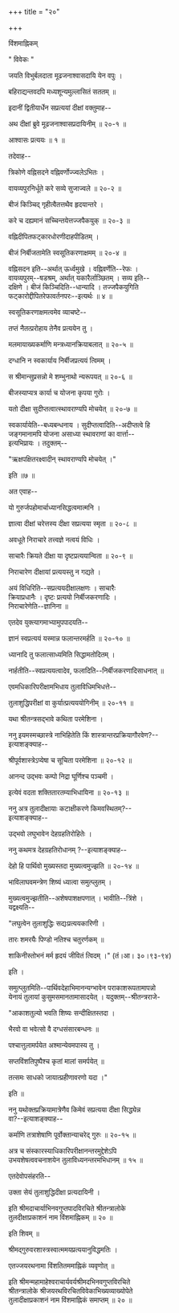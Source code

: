+++
title = "२०"

+++



विंशमाह्निकम्  


" विवेकः "   

जयति विभुर्बलदाता मूढजनाश्वासदायि येन वपुः ।  

बहिराद्यन्तवदपि मध्यशून्यमुल्लासितं सततम् ॥  

इदानीं द्वितीयार्धेन सप्रत्ययां दीक्षां वक्तुमाह--  


अथ दीक्षां ब्रुवे मूढजनाश्वासप्रदायिनीम् ॥ २०-१ ॥  


आश्वासः प्रत्ययः ॥ १ ॥  

तदेवाह--   


त्रिकोणे वह्निसदने वह्निवर्णोज्ज्वलेऽभितः ।  

वायव्यपुरनिर्धूते करे सव्ये सुजाज्वले ॥ २०-२ ॥  

बीजं किञ्चिद् गृहीत्वैतत्तथैव हृदयान्तरे ।  

करे च दह्यमानं सच्चिन्तयेत्तज्जपैकयुक् ॥ २०-३ ॥  

वह्निदीपितफट्कारधोरणीदाहपीडितम् ।  

बीजं निर्बीजतामेति स्वसूतिकरणाक्षमम् ॥ २०-४ ॥  


वह्निसदन इति--अर्थात् ऊर्ध्वमुखे । वह्निवर्णेति--रेफः ।   
वायव्यपुरम्--षडश्रम्, अर्थात् यकारैर्लाञ्छितम् । सव्य इति--  
दक्षिणे । बीजं किञ्चिदिति--धान्यादि । तज्जपैकयुगिति   
फट्कारोद्दीपितरेफावर्तनपरः--इत्यर्थः ॥ ४ ॥  

स्वसूतिकरणाक्षमत्वमेव व्याचष्टे--  


तप्तं नैतत्प्ररोहाय तेनैव प्रत्ययेन तु ।  

मलमायाख्यकर्माणि मन्त्रध्यानक्रियाबलात् ॥ २०-५ ॥  

दग्धानि न स्वकार्याय निर्बीजप्रत्ययं त्विमम् ।  

स श्रीमान्सुप्रसन्नो मे शम्भुनाथो न्यरूपयत् ॥ २०-६ ॥  

बीजस्याप्यत्र कार्या च योजना कृपया गुरोः ।  

यतो दीक्षा सुदीप्तत्वात्स्थावराण्यपि मोचयेत् ॥ २०-७ ॥  


स्वकार्यायेति--बध्यबन्धनाय । सुदीप्तत्वादिति--अदीप्तत्वे हि   
जङ्गमानामपि योजना असाध्या स्थावराणां का वार्त्ता--  
इत्यभिप्रायः । तदुक्तम्--  

"ऋक्षपक्षितरक्ष्वादीन् स्थावराण्यपि मोचयेत् ।"   

इति ॥७ ॥  

अत एवाह--   


यो गुरुर्जपहोमार्चाध्यानसिद्धत्वमात्मनि ।  

ज्ञात्वा दीक्षां चरेत्तस्य दीक्षा सप्रत्यया स्मृता ॥ २०-८ ॥  

अवधूते निराचारे तत्त्वज्ञे नत्वयं विधिः ।  

साचारैः क्रियते दीक्षा या दृष्टप्रत्ययान्विता ॥ २०-९ ॥  

निराचारेण दीक्षायां प्रत्ययस्तु न गद्यते ।  


अयं विधिरिति--सप्रत्ययदीक्षालक्षणः । साचारैः   
क्रियाप्रधानैः । दृष्टः प्रत्ययो निर्बीजकरणादिः ।   
निराचारेणेति--ज्ञानिना ॥  

एतदेव युक्त्यागमाभ्यामुपपादयति--  


ज्ञानं स्वप्रत्ययं यस्मान्न फलान्तरमर्हति ॥ २०-१० ॥  

ध्यानादि तु फलात्साध्यमिति सिद्धामतोदितम् ।  


नार्हतीति--स्वप्रत्ययत्वादेव, फलादिति--निर्बीजकरणादिसाधनात् ॥  

एवमधिकारिपरीक्षामभिधाय तुलाविधिमभिधत्ते--  


तुलाशुद्धिपरीक्षां वा कुर्यात्प्रत्यययोगिनीम् ॥ २०-११ ॥  

यथा श्रीतन्त्रसद्भावे कथिता परमेशिना ।  


ननु इयमस्मच्छास्त्रे नाभिहितेति किं शास्त्रान्तरप्रक्रियागौरवेण?--  
इत्याशङ्क्याह--  


श्रीपूर्वशास्त्रेऽप्येषा च सूचिता परमेशिना ॥ २०-१२ ॥  

आनन्द उद्भवः कम्पो निद्रा घूर्णिश्च पञ्चमी ।  

इत्येवं वदता शक्तितारतम्याभिधायिना ॥ २०-१३ ॥  


ननु अत्र तुलादीक्षायाः कटाक्षीकरणे किमवस्थितम्?--  
इत्याशङ्क्याह--  


उद्भवो लघुभावेन देहग्रहतिरोहितेः ।  


ननु कथमत्र देहग्रहतिरोधानम् ?--इत्याशङ्क्याह--  


देहो हि पार्थिवो मुख्यस्तदा मुख्यत्वमुज्झति ॥ २०-१४ ॥  

भाविलाघवमन्त्रेण शिष्यं ध्यात्वा समुत्प्लुतम् ।  


मुख्यत्वमुज्झतीति--अशेषपाशक्षपणात् । भावीति--त्रिंशे ।   
यद्वक्ष्यति--  

"लघुत्वेन तुलाशुद्धिः सद्यःप्रत्ययकारिणी ।  

तारः शमरयैः पिण्डो नतिश्च चतुरर्णकम् ॥  

शाकिनीस्तोभनं मर्म हृदयं जीवितं त्विदम् ।" (तं।आ। ३०।९३-९४)   

इति ।  

समुत्प्लुतमिति--पार्थिवदेहाभिमानन्यग्भावेन पराकाशरूपतामापन्नो   
येनायं तुलायां कुसुमसमानतामासादयेत् । यदुक्तम्--श्रीतन्त्रराजे-  
 

"आकाशतुल्यो भवति शिष्यः सन्दीक्षितस्तदा ।  

भैरवो वा भवेत्सो वै दग्धसंसारबन्धनः ॥  

पश्चात्तुलामर्पयेत अश्मान्येवमपास्य तु ।  

सप्तविंशतिपुष्पैश्च कृतां मालां समर्पयेत् ॥  

तत्समः साधको जायात्प्रहीणावरणो यदा ।"   

इति ॥  

ननु यथोक्तप्रक्रियामात्रेणैव किमेवं सप्रत्यया दीक्षा सिद्ध्येन्न   
वा?--इत्याशङ्क्याह--  


कर्माणि तत्राशेषाणि पूर्वोक्तान्याचरेद् गुरुः ॥ २०-१५ ॥  


अत्र च संस्कारस्याधिकारिपरीक्षानन्तरमुद्देशेऽपि   
उभयशेषत्ववचनाशयेन तुलाविध्यनन्तरमभिधानम् ॥ १५ ॥  

एतदेवोपसंहरति--   


उक्ता सेयं तुलाशुद्धिदीक्षा प्रत्यदायिनी ।  



इति श्रीमदाचार्याभिनवगुप्तपादविरचिते श्रीतन्त्रालोके   
तुलदीक्षाप्रकाशनं नाम विंशमाह्निकम् ॥ २० ॥  


इति शिवम् ॥  


श्रीमद्गुरुवरशास्त्रस्वात्ममयप्रत्ययानुविद्धमतिः ।  

एतज्जयरथनामा विंशतितममाह्निकं व्यवृणोत् ॥  



इति श्रीमन्महामाहेश्वराचार्यवर्यश्रीमदभिनवगुप्तविरचिते   
श्रीतन्त्रालोके श्रीजयरथविरचितविवेकाभिख्यव्याख्योपेते   
तुलादीक्षाप्रकाशनं नाम विंशमाह्निकं समाप्तम् ॥ २० ॥  



